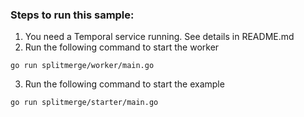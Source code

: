 ### Steps to run this sample:
1) You need a Temporal service running. See details in README.md
2) Run the following command to start the worker
```
go run splitmerge/worker/main.go
```
3) Run the following command to start the example
```
go run splitmerge/starter/main.go
```
